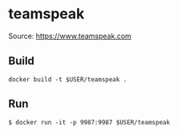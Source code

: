 # teamspeak
Source: https://www.teamspeak.com

## Build
```
docker build -t $USER/teamspeak .
```

## Run
```
$ docker run -it -p 9987:9987 $USER/teamspeak
```